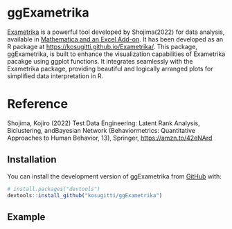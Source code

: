 
<!-- README.md is generated from README.Rmd. Please edit that file -->

# ggExametrika

<!-- badges: start -->
<!-- badges: end -->

[Exametrika](http://shojima.starfree.jp/exmk/index.htm) is a powerful
tool developed by Shojima(2022) for data analysis, available in
[Mathematica and an Excel
Add-on](http://shojima.starfree.jp/tde/index.htm). It has been developed
as an R package at <https://kosugitti.github.io/Exametrika/>. This
package, ggExametrika, is built to enhance the visualization
capabilities of Exametrika pacakge using ggplot functions. It integrates
seamlessly with the Exametrika package, providing beautiful and
logically arranged plots for simplified data interpretation in R.

# Reference

Shojima, Kojiro (2022) Test Data Engineering: Latent Rank Analysis,
Biclustering, andBayesian Network (Behaviormetrics: Quantitative
Approaches to Human Behavior, 13), Springer, <https://amzn.to/42eNArd>

## Installation

You can install the development version of ggExametrika from
[GitHub](https://github.com/) with:

``` r
# install.packages("devtools")
devtools::install_github("kosugitti/ggExametrika")
```

## Example
